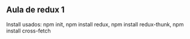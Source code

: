 ## Aula de redux 1 <br>
Install usados: npm init, npm install redux, npm install redux-thunk, npm install cross-fetch 
